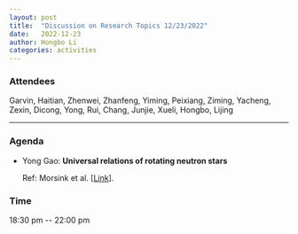 ```yaml
---
layout: post
title:  "Discussion on Research Topics 12/23/2022"
date:   2022-12-23
author: Hongbo Li
categories: activities
---
```



### Attendees

Garvin, Haitian, Zhenwei, Zhanfeng, Yiming, Peixiang, Ziming, Yacheng, Zexin, Dicong, Yong, Rui, Chang, Junjie, Xueli, Hongbo, Lijing

---

### Agenda

- Yong Gao: **Universal relations of rotating neutron stars**

  Ref: Morsink et al. [[Link](https://iopscience.iop.org/article/10.1086/518648)].
     
       
  
       
  
       

          
### Time

18:30 pm -- 22:00 pm
